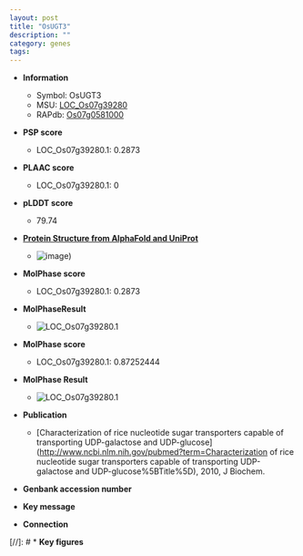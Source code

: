 ```yaml
---
layout: post
title: "OsUGT3"
description: ""
category: genes
tags: 
---
```


* **Information**  
    + Symbol: OsUGT3  
    + MSU: [LOC_Os07g39280](http://rice.plantbiology.msu.edu/cgi-bin/ORF_infopage.cgi?orf=LOC_Os07g39280)  
    + RAPdb: [Os07g0581000](http://rapdb.dna.affrc.go.jp/viewer/gbrowse_details/irgsp1?name=Os07g0581000)  

* **PSP score**  
    + LOC_Os07g39280.1: 0.2873 

* **PLAAC score**  
    + LOC_Os07g39280.1: 0 

* **pLDDT score**
    + 79.74

* **[Protein Structure from AlphaFold and UniProt](https://www.uniprot.org/uniprotkb/Q69V70/entry#structure)**
    + ![image](https://ricepsp.github.io/images/Q6/AF-Q69V70-F1.png))

* **MolPhase score**
    + LOC_Os07g39280.1: 0.2873

* **MolPhaseResult**
    + ![LOC_Os07g39280.1](https://ricepsp.github.io/pictures/LOC_Os07g/LOC_Os07g39280.1.png)

* **MolPhase score**
    + LOC_Os07g39280.1: 0.87252444

* **MolPhase Result**
    + ![LOC_Os07g39280.1](https://304243504.github.io/Pictures/LOC_Os07g/LOC_Os07g39280.1.png)

* **Publication**  
    + [Characterization of rice nucleotide sugar transporters capable of transporting UDP-galactose and UDP-glucose](http://www.ncbi.nlm.nih.gov/pubmed?term=Characterization of rice nucleotide sugar transporters capable of transporting UDP-galactose and UDP-glucose%5BTitle%5D), 2010, J Biochem.

* **Genbank accession number**  

* **Key message**  

* **Connection**  

[//]: # * **Key figures**  


